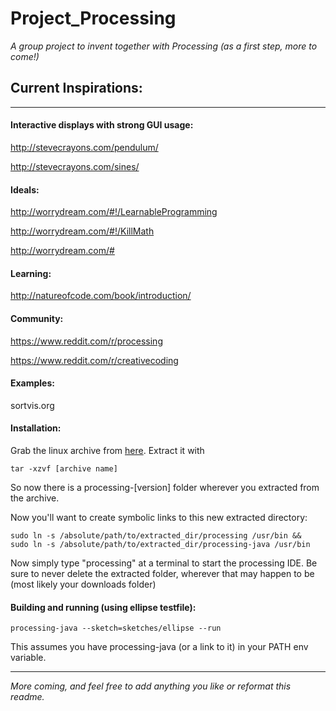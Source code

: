 # Project_Processing
*A group project to invent together with Processing (as a first step, more to
come!)*

Current Inspirations:
---------------------
---------------------

####  Interactive displays with strong GUI usage:
  
  http://stevecrayons.com/pendulum/
  
  http://stevecrayons.com/sines/

  
####  Ideals:
  
  http://worrydream.com/#!/LearnableProgramming
  
  http://worrydream.com/#!/KillMath

  http://worrydream.com/#

    
####  Learning:
  
  http://natureofcode.com/book/introduction/

####  Community:

  https://www.reddit.com/r/processing
  
  https://www.reddit.com/r/creativecoding
  
####  Examples:
  
  sortvis.org


####  Installation:

  Grab the linux archive from [here](https://processing.org/download/?processing).
  Extract it with
    
    tar -xzvf [archive name]

  So now there is a processing-[version] folder wherever you extracted from the
  archive.

  Now you'll want to create symbolic links to this new extracted directory:
    
    sudo ln -s /absolute/path/to/extracted_dir/processing /usr/bin &&
    sudo ln -s /absolute/path/to/extracted_dir/processing-java /usr/bin
 
  Now simply type "processing" at a terminal to start the processing IDE. Be
  sure to never delete the extracted folder, wherever that may happen to be
  (most likely your downloads folder)


####  Building and running (using ellipse testfile):
    
    processing-java --sketch=sketches/ellipse --run

  This assumes you have processing-java (or a link to it) in your PATH env
  variable.   

  ---

*More coming, and feel free to add anything you like or reformat this readme.*
